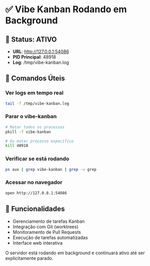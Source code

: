 # ✅ Vibe Kanban Rodando em Background

## 🚀 Status: ATIVO

- **URL**: http://127.0.0.1:54086
- **PID Principal**: 48918
- **Log**: /tmp/vibe-kanban.log

## 📝 Comandos Úteis

### Ver logs em tempo real
```bash
tail -f /tmp/vibe-kanban.log
```

### Parar o vibe-kanban
```bash
# Matar todos os processos
pkill -f vibe-kanban

# Ou matar processo específico
kill 48918
```

### Verificar se está rodando
```bash
ps aux | grep vibe-kanban | grep -v grep
```

### Acessar no navegador
```bash
open http://127.0.0.1:54086
```

## 🎯 Funcionalidades

- Gerenciamento de tarefas Kanban
- Integração com Git (worktrees)
- Monitoramento de Pull Requests
- Execução de tarefas automatizadas
- Interface web interativa

O servidor está rodando em background e continuará ativo até ser explicitamente parado.